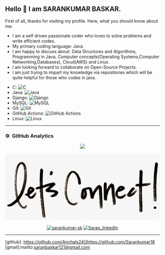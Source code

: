 ## Hello 👋 I am SARANKUMAR BASKAR.



First of all, thanks for visiting my profile. Here, what you should know about me:

- I am a self driven passionate coder who loves to solve problems and write efficient codes.
- My primary coding language: Java.
- I am happy to discuss about: Data Structures and Algorithms, Programming in Java, Computer concepts(Operating Systems,Computer Networking,Databases), Cloud(AWS) and Linux.
- I am looking forward to collaborate on Open-Source Projects.
- I am just trying to impart my knowledge via repositories which will be quite helpful for those who codes in java. 

<!-- ----------- TECH STACK SECTION ------------ -->

- C: ![C](https://img.shields.io/badge/c-%2300599C.svg?style=for-the-badge&logo=c&logoColor=white)
- Java: ![Java](https://img.shields.io/badge/java-%23ED8B00.svg?style=for-the-badge&logo=java&logoColor=white)
- Django: ![Django](https://img.shields.io/badge/django-%23092E20.svg?style=for-the-badge&logo=django&logoColor=white)
- MySQL: ![MySQL](https://img.shields.io/badge/mysql-%2300f.svg?style=for-the-badge&logo=mysql&logoColor=white)
- Git: ![Git](https://img.shields.io/badge/git-%23F05033.svg?style=for-the-badge&logo=git&logoColor=white)
- GitHub Actions: ![GitHub Actions](https://img.shields.io/badge/githubactions-%232671E5.svg?style=for-the-badge&logo=githubactions&logoColor=white)
- Linux: ![Linux](https://img.shields.io/badge/Linux-FCC624?style=for-the-badge&logo=linux&logoColor=black)

<hr>

<!-- ----------- TECH STACK SECTION END------------ -->


### ⚙️ &nbsp;GitHub Analytics
<p align="center">
<a href="https://github.com/Anchals24">
  <img height="160em" src="https://github-readme-stats-eight-theta.vercel.app/api?username=Anchals24&show_icons=true&theme=algolia&include_all_commits=true&count_private=true"/>
  
  

</a>
</p>

<!-- ----------- CONNECT WITH ME SECTION ------------ -->

![connect-with-me.png](./connect-with-me.png.png)


<p align="center">
<a href="https://discordapp.com/users/Sarankumar18/" target="blank"><img align="center" src="https://img.shields.io/badge/Discord-7289DA?style=for-the-badge&logo=discord&logoColor=white" alt="sarankumar-sk"/></a> <a href="https://www.linkedin.com/in/sarankumar-sk/" target="blank"><img align="center" src="https://img.shields.io/badge/LinkedIn-0077B5?style=for-the-badge&logo=linkedin&logoColor=white" alt="Saran_linkedIn"/></a> 
</p>
<hr>

<!-- ----------- CONNECT WITH ME SECTION END ------------ -->

[linkedin]: https://www.linkedin.com/in/anchal-sharma-57a08714a/
[github]: https://github.com/Anchals24](https://github.com/Sarankumar18
[gmail]:mailto:saranbaskar121@gmail.com

